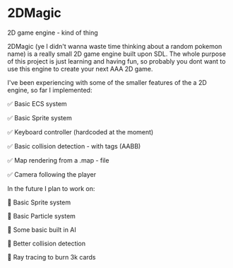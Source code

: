 # 2DMagic
2D game engine - kind of thing

2DMagic (ye I didn't wanna waste time thinking about a random pokemon name) is a really small 2D game engine built upon SDL.
The whole purpose of this project is just learning and having fun, so probably you dont want to use this engine to create your next AAA 2D game.

I've been experiencing with some of the smaller features of the a 2D engine, so far I implemented:

:white_check_mark: Basic ECS system

:white_check_mark: Basic Sprite system

:white_check_mark: Keyboard controller (hardcoded at the moment)

:white_check_mark: Basic collision detection - with tags (AABB)

:white_check_mark: Map rendering from a .map - file

:white_check_mark: Camera following the player

In the future I plan to work on:

:black_square_button: Basic Sprite system

:black_square_button: Basic Particle system

:black_square_button: Some basic built in AI

:black_square_button: Better collision detection

:black_square_button: Ray tracing to burn 3k cards
